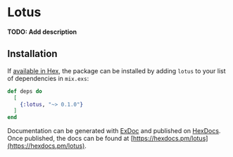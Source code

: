 # Lotus

**TODO: Add description**

## Installation

If [available in Hex](https://hex.pm/docs/publish), the package can be installed
by adding `lotus` to your list of dependencies in `mix.exs`:

```elixir
def deps do
  [
    {:lotus, "~> 0.1.0"}
  ]
end
```

Documentation can be generated with [ExDoc](https://github.com/elixir-lang/ex_doc)
and published on [HexDocs](https://hexdocs.pm). Once published, the docs can
be found at [https://hexdocs.pm/lotus](https://hexdocs.pm/lotus).

